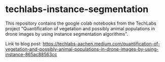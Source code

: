 # techlabs-instance-segmentation

This repository contains the google colab notebooks from the TechLabs project "Quantification of vegetation and possibly animal populations in drone images by using instance segmentation algorithms".

Link to blog post: https://techlabs-aachen.medium.com/quantification-of-vegetation-and-possibly-animal-populations-in-drone-images-by-using-instance-865ac88563cc
